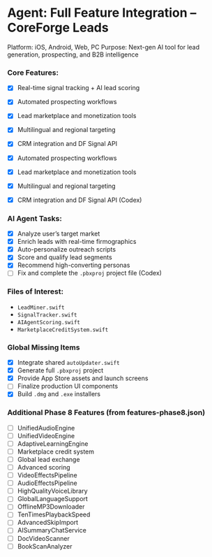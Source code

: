 # Agent: Full Feature Integration – CoreForge Leads
Platform: iOS, Android, Web, PC
Purpose: Next-gen AI tool for lead generation, prospecting, and B2B intelligence

### Core Features:
- [x] Real-time signal tracking + AI lead scoring

 - [x] Automated prospecting workflows
- [x] Lead marketplace and monetization tools
- [x] Multilingual and regional targeting
- [x] CRM integration and DF Signal API

- [x] Automated prospecting workflows
- [x] Lead marketplace and monetization tools
- [x] Multilingual and regional targeting
- [x] CRM integration and DF Signal API (Codex)

### AI Agent Tasks:
- [x] Analyze user’s target market
- [x] Enrich leads with real-time firmographics
- [x] Auto-personalize outreach scripts
- [x] Score and qualify lead segments
- [x] Recommend high-converting personas
- [ ] Fix and complete the `.pbxproj` project file (Codex)

### Files of Interest:
- `LeadMiner.swift`
- `SignalTracker.swift`
- `AIAgentScoring.swift`
- `MarketplaceCreditSystem.swift`

### Global Missing Items
- [x] Integrate shared `autoUpdater.swift`
- [x] Generate full `.pbxproj` project
- [x] Provide App Store assets and launch screens
- [ ] Finalize production UI components
- [x] Build `.dmg` and `.exe` installers

### Additional Phase 8 Features (from features-phase8.json)
- [ ] UnifiedAudioEngine
- [ ] UnifiedVideoEngine
- [ ] AdaptiveLearningEngine
- [ ] Marketplace credit system
- [ ] Global lead exchange
- [ ] Advanced scoring
- [ ] VideoEffectsPipeline
- [ ] AudioEffectsPipeline
- [ ] HighQualityVoiceLibrary
- [ ] GlobalLanguageSupport
- [ ] OfflineMP3Downloader
- [ ] TenTimesPlaybackSpeed
- [ ] AdvancedSkipImport
- [ ] AISummaryChatService
- [ ] DocVideoScanner
- [ ] BookScanAnalyzer
